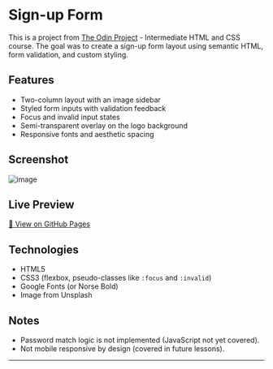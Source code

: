 # Sign-up Form

This is a project from [The Odin Project](https://www.theodinproject.com/) - Intermediate HTML and CSS course. The goal was to create a sign-up form layout using semantic HTML, form validation, and custom styling.

## Features

- Two-column layout with an image sidebar
- Styled form inputs with validation feedback
- Focus and invalid input states
- Semi-transparent overlay on the logo background
- Responsive fonts and aesthetic spacing

## Screenshot

![image](https://github.com/user-attachments/assets/96fc3f52-4a5e-4dcb-8ade-28daa975426e)


## Live Preview

[🔗 View on GitHub Pages](https://artur-bertash.github.io/sign_up_TOP)

## Technologies

- HTML5
- CSS3 (flexbox, pseudo-classes like `:focus` and `:invalid`)
- Google Fonts (or Norse Bold)
- Image from Unsplash

## Notes

- Password match logic is not implemented (JavaScript not yet covered).
- Not mobile responsive by design (covered in future lessons).

---

